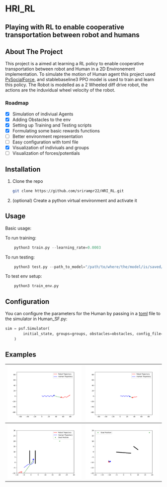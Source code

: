 # HRI_RL
## Playing with RL to enable cooperative transportation between robot and humans

## About The Project

This project is a aimed at learning a RL policy to enable cooperative transportation between robot and Human in a 2D Environement implementation. To simulate the motion of Human agent this project used [PySocialForce](#pysocialforce), and stablebaseline3 PPO model is used to train and learn this policy. The Robot is modelled as a 2 Wheeled diff drive robot, the actions are the induvidual wheel velocity of the robot.

### Roadmap

- [x] Simulation of indiviual Agents
- [x] Adding Obstacles to the env
- [x] Setting up Training and Testing scripts
- [x] Formulating some basic rewards functions
- [ ] Better environment representation
- [ ] Easy configuration with toml file
- [x] Visualization of indiviuals and groups
- [ ] Visualization of forces/potentials

## Installation

1. Clone the repo

    ```sh
    git clone https://github.com/srirampr22/HRI_RL.git
    ```

2. (optional) Create a python virtual environment and activate it
<!-- 3. Install the pip package

    ```sh
        # Option 1: install from PyPI
        pip install 'pysocialforce[test,plot]'

        # Option 2:  install from source
        pip install -e '.[test,plot]'

        # run linting and tests
        pylint pysocialforce
        pytest tests/*.py
    ``` -->

## Usage

Basic usage:

To run training:
```Python
    python3 train.py --learning_rate=0.0003
```
To run testing:
```Python
    python3 test.py --path_to_model="/path/to/where/the/model/is/saved/"
```
To test env setup:
```Python
    python3 train_env.py
```
## Configuration
You can configure the parameters  for the Human by passing in a [toml](https://github.com/toml-lang/toml) file to the simulator in Human_SF.py:
```Python
sim = psf.Simulator(
        initial_state, groups=groups, obstacles=obstacles, config_file="user_config.toml"
    )
```


## Examples

| ![test1](figures/HRI_1.png)          | ![test2](figures/HRI_2png.png) |
| ----------------------------------------- | ------------------------------------- |
| ![test3](figures/HRI_3.png) | ![test4](figures/HRI_4.png)    |


